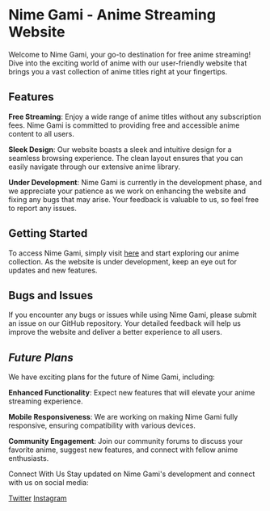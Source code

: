 
<h1>Nime Gami - Anime Streaming Website</h1>
Welcome to Nime Gami, your go-to destination for free anime streaming! Dive into the exciting world of anime with our user-friendly website that brings you a vast collection of anime titles right at your fingertips.

## Features
**Free Streaming**: Enjoy a wide range of anime titles without any subscription fees. Nime Gami is committed to providing free and accessible anime content to all users.

**Sleek Design**: Our website boasts a sleek and intuitive design for a seamless browsing experience. The clean layout ensures that you can easily navigate through our extensive anime library.

**Under Development**: Nime Gami is currently in the development phase, and we appreciate your patience as we work on enhancing the website and fixing any bugs that may arise. Your feedback is valuable to us, so feel free to report any issues.

## Getting Started
To access Nime Gami, simply visit [here](https://mukul1107.github.io/nime-gami/) and start exploring our anime collection. As the website is under development, keep an eye out for updates and new features.

## Bugs and Issues
If you encounter any bugs or issues while using Nime Gami, please submit an issue on our GitHub repository. Your detailed feedback will help us improve the website and deliver a better experience to all users.

## *Future Plans*
We have exciting plans for the future of Nime Gami, including:

**Enhanced Functionality**: Expect new features that will elevate your anime streaming experience.

**Mobile Responsiveness**: We are working on making Nime Gami fully responsive, ensuring compatibility with various devices.

**Community Engagement**: Join our community forums to discuss your favorite anime, suggest new features, and connect with fellow anime enthusiasts.

Connect With Us
Stay updated on Nime Gami's development and connect with us on social media:

[Twitter](https://twitter.com/mukulownsyou)
[Instagram](https://instagram.com/mukulownsyou)
